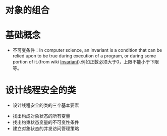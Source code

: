 # 对象的组合

# 基础概念
 * 不可变条件：In computer science, an invariant is a condition that can be relied upon to be true during execution of a program, or during some portion of it.(from wiki [Invariant](http://en.wikipedia.org/wiki/Invariant_(computer_science))).例如正数必须大于0，上限不能小于下限等。





# 设计线程安全的类





 * 设计线程安全的类的三个基本要素
  - 找出构成对象状态的所有变量
  - 找出约束状态变量的不可变性条件
  - 建立对象状态的并发访问管理策略
